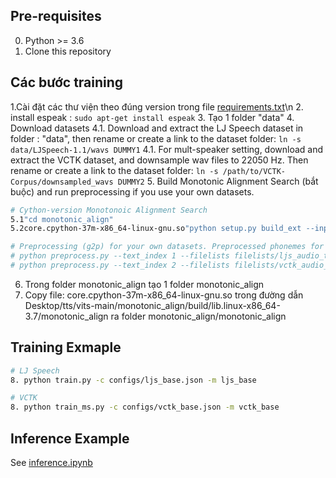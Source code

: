 


## Pre-requisites
0. Python >= 3.6
0. Clone this repository
## Các bước training
1.Cài đặt các thư viện theo đúng version trong file [requirements.txt](requirements.txt)\n
2. install espeak : `sudo apt-get install espeak`
3. Tạo 1 folder "data"
4. Download datasets
    4.1. Download and extract the LJ Speech dataset in folder : "data", then rename or create a link to the dataset folder: `ln -s data/LJSpeech-1.1/wavs DUMMY1`
    4.1. For mult-speaker setting, download and extract the VCTK dataset, and downsample wav files to 22050 Hz. Then rename or create a link to the dataset folder: `ln -s /path/to/VCTK-Corpus/downsampled_wavs DUMMY2`
5. Build Monotonic Alignment Search (bắt buộc) and run preprocessing if you use your own datasets.
```sh
# Cython-version Monotonoic Alignment Search
5.1"cd monotonic_align"
5.2core.cpython-37m-x86_64-linux-gnu.so"python setup.py build_ext --inplace"

# Preprocessing (g2p) for your own datasets. Preprocessed phonemes for LJ Speech and VCTK have been already provided.
# python preprocess.py --text_index 1 --filelists filelists/ljs_audio_text_train_filelist.txt filelists/ljs_audio_text_val_filelist.txt filelists/ljs_audio_text_test_filelist.txt 
# python preprocess.py --text_index 2 --filelists filelists/vctk_audio_sid_text_train_filelist.txt filelists/vctk_audio_sid_text_val_filelist.txt filelists/vctk_audio_sid_text_test_filelist.txt
```
6. Trong folder monotonic_align tạo 1 folder monotonic_align 
7. Copy file: core.cpython-37m-x86_64-linux-gnu.so trong đường dẫn Desktop/tts/vits-main/monotonic_align/build/lib.linux-x86_64-3.7/monotonic_align
ra folder monotonic_align/monotonic_align

## Training Exmaple
```sh
# LJ Speech
8. python train.py -c configs/ljs_base.json -m ljs_base

# VCTK
8. python train_ms.py -c configs/vctk_base.json -m vctk_base
```


## Inference Example
See [inference.ipynb](inference.ipynb)
